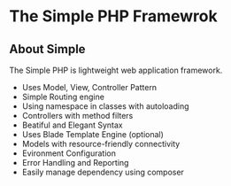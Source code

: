 # The Simple PHP Framewrok

## About Simple
The Simple PHP is lightweight web application framework.
- Uses Model, View, Controller Pattern
- Simple Routing engine
- Using namespace in classes with autoloading
- Controllers with method filters
- Beatiful and Elegant Syntax
- Uses Blade Template Engine (optional)
- Models with resource-friendly connectivity
- Evironment Configuration
- Error Handling and Reporting
- Easily manage dependency using composer